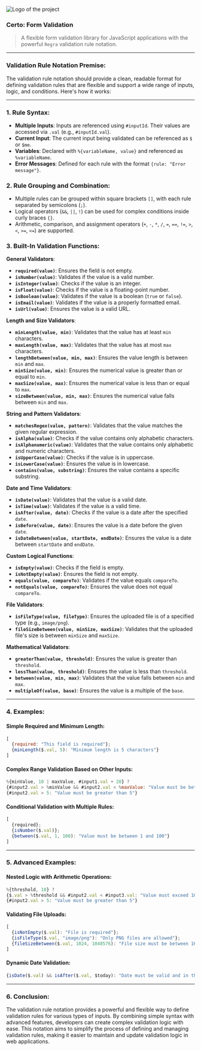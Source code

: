 ![Logo of the project]([https://raw.githubusercontent.com/gditoro/certo/refs/heads/main/Certo%20Validation%20Logo.png])
### Certo: Form Validation
> A flexible form validation library for JavaScript applications with the powerful `Regra` validation rule notation.

---

### Validation Rule Notation Premise:

The validation rule notation should provide a clean, readable format for defining validation rules that are flexible and support a wide range of inputs, logic, and conditions. Here's how it works:

---

### 1. **Rule Syntax**:
- **Multiple Inputs**: Inputs are referenced using `#inputId`. Their values are accessed via `.val` (e.g., `#inputId.val`).
- **Current Input**: The current input being validated can be referenced as `$` or `$me`.
- **Variables**: Declared with `%{variableName, value}` and referenced as `%variableName`.
- **Error Messages**: Defined for each rule with the format `{rule: "Error message"}`.

### 2. **Rule Grouping and Combination**:
- Multiple rules can be grouped within square brackets `[]`, with each rule separated by semicolons (`;`).
- Logical operators (`&&`, `||`, `!`) can be used for complex conditions inside curly braces `{}`.
- Arithmetic, comparison, and assignment operators (`+`, `-`, `*`, `/`, `=`, `==`, `!=`, `>`, `<`, `>=`, `<=`) are supported.

### 3. **Built-In Validation Functions**:

**General Validators**:
- **`required(value)`**: Ensures the field is not empty.
- **`isNumber(value)`**: Validates if the value is a valid number.
- **`isInteger(value)`**: Checks if the value is an integer.
- **`isFloat(value)`**: Checks if the value is a floating-point number.
- **`isBoolean(value)`**: Validates if the value is a boolean (`true` or `false`).
- **`isEmail(value)`**: Validates if the value is a properly formatted email.
- **`isUrl(value)`**: Ensures the value is a valid URL.

**Length and Size Validators**:
- **`minLength(value, min)`**: Validates that the value has at least `min` characters.
- **`maxLength(value, max)`**: Validates that the value has at most `max` characters.
- **`lengthBetween(value, min, max)`**: Ensures the value length is between `min` and `max`.
- **`minSize(value, min)`**: Ensures the numerical value is greater than or equal to `min`.
- **`maxSize(value, max)`**: Ensures the numerical value is less than or equal to `max`.
- **`sizeBetween(value, min, max)`**: Ensures the numerical value falls between `min` and `max`.

**String and Pattern Validators**:
- **`matchesRegex(value, pattern)`**: Validates that the value matches the given regular expression.
- **`isAlpha(value)`**: Checks if the value contains only alphabetic characters.
- **`isAlphanumeric(value)`**: Validates that the value contains only alphabetic and numeric characters.
- **`isUpperCase(value)`**: Checks if the value is in uppercase.
- **`isLowerCase(value)`**: Ensures the value is in lowercase.
- **`contains(value, substring)`**: Ensures the value contains a specific substring.

**Date and Time Validators**:
- **`isDate(value)`**: Validates that the value is a valid date.
- **`isTime(value)`**: Validates if the value is a valid time.
- **`isAfter(value, date)`**: Checks if the value is a date after the specified `date`.
- **`isBefore(value, date)`**: Ensures the value is a date before the given `date`.
- **`isDateBetween(value, startDate, endDate)`**: Ensures the value is a date between `startDate` and `endDate`.

**Custom Logical Functions**:
- **`isEmpty(value)`**: Checks if the field is empty.
- **`isNotEmpty(value)`**: Ensures the field is not empty.
- **`equals(value, compareTo)`**: Validates if the value equals `compareTo`.
- **`notEquals(value, compareTo)`**: Ensures the value does not equal `compareTo`.

**File Validators**:
- **`isFileType(value, fileType)`**: Ensures the uploaded file is of a specified type (e.g., `image/png`).
- **`fileSizeBetween(value, minSize, maxSize)`**: Validates that the uploaded file's size is between `minSize` and `maxSize`.

**Mathematical Validators**:
- **`greaterThan(value, threshold)`**: Ensures the value is greater than `threshold`.
- **`lessThan(value, threshold)`**: Ensures the value is less than `threshold`.
- **`between(value, min, max)`**: Validates that the value falls between `min` and `max`.
- **`multipleOf(value, base)`**: Ensures the value is a multiple of the `base`.

---

### 4. **Examples**:

#### Simple Required and Minimum Length:
```js
[
  {required: "This field is required"};
  {minLength($.val, 5): "Minimum length is 5 characters"}
]
```

#### Complex Range Validation Based on Other Inputs:
```js
%{minValue, 10 | maxValue, #input1.val + 20} ?
{#input2.val > %minValue && #input2.val < %maxValue: "Value must be between 10 and #input1.val + 20"} :
{#input2.val > 5: "Value must be greater than 5"}
```

#### Conditional Validation with Multiple Rules:
```js
[
  {required};
  {isNumber($.val)};
  {between($.val, 1, 100): "Value must be between 1 and 100"}
]
```

---

### 5. **Advanced Examples**:

#### Nested Logic with Arithmetic Operations:
```js
%{threshold, 10} ?
{$.val > %threshold && #input2.val < #input3.val: "Value must exceed 10 and be less than #input3.val"} :
{#input2.val > 5: "Value must be greater than 5"}
```

#### Validating File Uploads:
```js
[
  {isNotEmpty($.val): "File is required"};
  {isFileType($.val, "image/png"): "Only PNG files are allowed"};
  {fileSizeBetween($.val, 1024, 1048576): "File size must be between 1KB and 1MB"}
]
```

#### Dynamic Date Validation:
```js
{isDate($.val) && isAfter($.val, $today): "Date must be valid and in the future"}
```

---

### 6. **Conclusion**:

The validation rule notation provides a powerful and flexible way to define validation rules for various types of inputs. By combining simple syntax with advanced features, developers can create complex validation logic with ease. This notation aims to simplify the process of defining and managing validation rules, making it easier to maintain and update validation logic in web applications.
